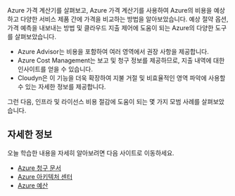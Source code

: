 Azure 가격 계산기를 살펴보고, Azure 가격 계산기를 사용하여 Azure의 비용을 예상하고 다양한 서비스 제품 간에 가격을 비교하는 방법을 알아보았습니다. 예상 절약 옵션, 가격 예측을 내보내는 방법 및 클라우드 지출 제어에 도움이 되는 Azure의 다양한 도구를 살펴보았습니다.

- Azure Advisor는 비용을 포함하여 여러 영역에서 권장 사항을 제공합니다.
- Azure Cost Management는 보고 및 청구 정보를 제공하므로, 지출 내역에 대한 인사이트를 얻을 수 있습니다. 
- Cloudyn은 이 기능을 더욱 확장하여 지불 거절 및 비효율적인 영역 파악에 사용할 수 있는 자세한 정보를 제공합니다.

그런 다음, 인프라 및 라이선스 비용 절감에 도움이 되는 몇 가지 모범 사례를 살펴보았습니다.

## <a name="learn-more"></a>자세한 정보

오늘 학습한 내용을 자세히 알아보려면 다음 사이트로 이동하세요.

- [Azure 청구 문서](https://docs.microsoft.com/azure/billing/)
- [Azure 아키텍처 센터](https://docs.microsoft.com/azure/architecture/)
- [Azure 예산](https://docs.microsoft.com/azure/billing/billing-cost-management-budget-scenario)



